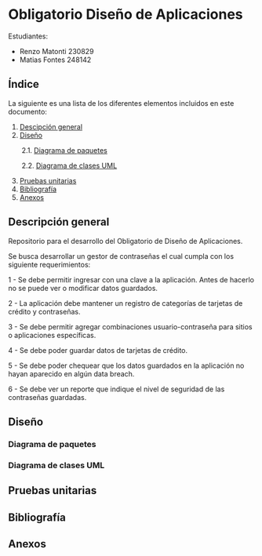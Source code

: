 # Obligatorio Diseño de Aplicaciones

Estudiantes:

* Renzo Matonti	230829
* Matias Fontes	248142

## Índice

La siguiente es una lista de los diferentes elementos incluidos en este documento:

1. [Descipción general](#descripción-general)
2. [Diseño](#diseño)

&nbsp;&nbsp;&nbsp;&nbsp;&nbsp;&nbsp; 2.1. [Diagrama de paquetes](#diagrama-de-paquetes)

&nbsp;&nbsp;&nbsp;&nbsp;&nbsp;&nbsp; 2.2. [Diagrama de clases UML](#diagrama-de-clases-uml) 

3. [Pruebas unitarias](#pruebas-unitarias)
4. [Bibliografía](#bibliografía)
5. [Anexos](#anexos)

## Descripción general

Repositorio para el desarrollo del Obligatorio de Diseño de Aplicaciones.

Se busca desarrollar un gestor de contraseñas el cual cumpla con los siguiente requerimientos:

1 - Se debe permitir ingresar con una clave a la aplicación. Antes de hacerlo no se puede
ver o modificar datos guardados.

2 - La aplicación debe mantener un registro de categorías de tarjetas de crédito y
contraseñas.

3 - Se debe permitir agregar combinaciones usuario-contraseña para sitios o aplicaciones
específicas.

4 - Se debe poder guardar datos de tarjetas de crédito.

5 - Se debe poder chequear que los datos guardados en la aplicación no hayan aparecido
en algún data breach.

6 - Se debe ver un reporte que indique el nivel de seguridad de las contraseñas guardadas.

## Diseño

### Diagrama de paquetes

### Diagrama de clases UML

## Pruebas unitarias

## Bibliografía

## Anexos

